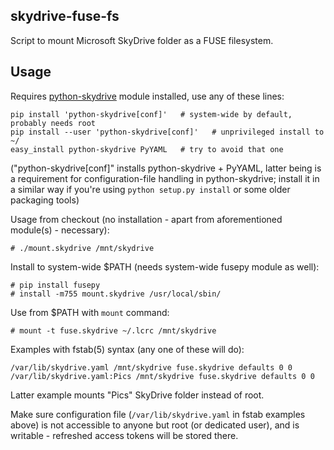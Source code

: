 skydrive-fuse-fs
----------------------------------------

Script to mount Microsoft SkyDrive folder as a FUSE filesystem.


Usage
----------------------------------------

Requires [python-skydrive](http://pypi.python.org/pypi/python-skydrive/) module
installed, use any of these lines:

	pip install 'python-skydrive[conf]'   # system-wide by default, probably needs root
	pip install --user 'python-skydrive[conf]'   # unprivileged install to ~/
	easy_install python-skydrive PyYAML   # try to avoid that one

("python-skydrive[conf]" installs python-skydrive + PyYAML, latter being is a
requirement for configuration-file handling in python-skydrive; install it in a
similar way if you're using `python setup.py install` or some older packaging
tools)

Usage from checkout (no installation - apart from aforementioned module(s) -
necessary):

	# ./mount.skydrive /mnt/skydrive

Install to system-wide $PATH (needs system-wide fusepy module as well):

	# pip install fusepy
	# install -m755 mount.skydrive /usr/local/sbin/

Use from $PATH with `mount` command:

	# mount -t fuse.skydrive ~/.lcrc /mnt/skydrive

Examples with fstab(5) syntax (any one of these will do):

	/var/lib/skydrive.yaml /mnt/skydrive fuse.skydrive defaults 0 0
	/var/lib/skydrive.yaml:Pics /mnt/skydrive fuse.skydrive defaults 0 0

Latter example mounts "Pics" SkyDrive folder instead of root.

Make sure configuration file (`/var/lib/skydrive.yaml` in fstab examples above)
is not accessible to anyone but root (or dedicated user), and is writable -
refreshed access tokens will be stored there.
